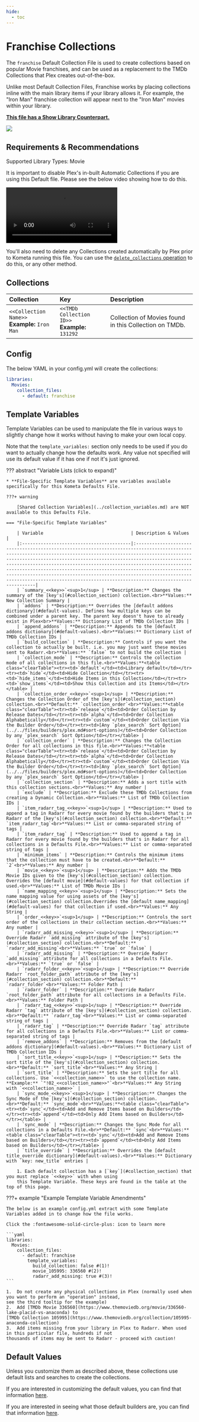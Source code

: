 ```yaml
---
hide:
  - toc
---
```

# Franchise Collections

The `franchise` Default Collection File is used to create collections based on popular Movie franchises, and can be used 
as a replacement to the TMDb Collections that Plex creates out-of-the-box.

Unlike most Default Collection Files, Franchise works by placing collections inline with the main library items if your 
library allows it. For example, the "Iron Man" franchise collection will appear next to the "Iron Man" movies within 
your library.

**[This file has a Show Library Counterpart.](../show/franchise.md)**

![](../images/moviefranchise.png)

## Requirements & Recommendations

Supported Library Types: Movie

It is important to disable Plex's in-built Automatic Collections if you are using this Default file. Please see the below video showing how to do this.

<video controls>
<source src="../../images/automatic_collections.mp4" type="video/mp4">
</video>

You'll also need to delete any Collections created automatically by Plex prior to Kometa running this file. You can use the [`delete_collections` operation](../../config/operations.md#delete-collections) to do this, or any other method.

## <a id="collection_section"></a>Collections

| Collection                                       | Key                                               | Description                                            |
| :----------------------------------------------- | :------------------------------------------------ | :----------------------------------------------------- |
| `<<Collection Name>>`<br>**Example:** `Iron Man` | `<<TMDb Collection ID>>`<br>**Example:** `131292` | Collection of Movies found in this Collection on TMDb. |

## Config

The below YAML in your config.yml will create the collections:

```yaml
libraries:
  Movies:
    collection_files:
      - default: franchise
```

## Template Variables

Template Variables can be used to manipulate the file in various ways to slightly change how it works without having to 
make your own local copy.

Note that the `template_variables:` section only needs to be used if you do want to actually change how the defaults 
work. Any value not specified will use its default value if it has one if not it's just ignored.

??? abstract "Variable Lists (click to expand)"

    * **File-Specific Template Variables** are variables available specifically for this Kometa Defaults File.

    ???+ warning

        [Shared Collection Variables](../collection_variables.md) are NOT available to this Defaults File.

    === "File-Specific Template Variables"

        | Variable                                 | Description & Values                                                                                                                                                                                                                                                                                                                                                                                                                                                                                                                      |
        |:-----------------------------------------|:------------------------------------------------------------------------------------------------------------------------------------------------------------------------------------------------------------------------------------------------------------------------------------------------------------------------------------------------------------------------------------------------------------------------------------------------------------------------------------------------------------------------------------------|
        | `summary_<<key>>`<sup>1</sup> | **Description:** Changes the summary of the [key's](#collection_section) collection.<br>**Values:** New Collection Summary |
        | `addons` | **Description:** Overrides the [default addons dictionary](#default-values). Defines how multiple keys can be combined under a parent key. The parent key doesn't have to already exist in Plex<br>**Values:** Dictionary List of TMDb Collection IDs |
        | `append_addons` | **Description:** Appends to the [default addons dictionary](#default-values).<br>**Values:** Dictionary List of TMDb Collection IDs |
        | `build_collection` | **Description:** Controls if you want the collection to actually be built. i.e. you may just want these movies sent to Radarr.<br>**Values:** `false` to not build the collection |
        | `collection_mode` | **Description:** Controls the collection mode of all collections in this file.<br>**Values:**<table class="clearTable"><tr><td>`default`</td><td>Library default</td></tr><tr><td>`hide`</td><td>Hide Collection</td></tr><tr><td>`hide_items`</td><td>Hide Items in this Collection</td></tr><tr><td>`show_items`</td><td>Show this Collection and its Items</td></tr></table> |
        | `collection_order_<<key>>`<sup>1</sup> | **Description:** Changes the Collection Order of the [key's](#collection_section) collection.<br>**Default:** `collection_order`<br>**Values:**<table class="clearTable"><tr><td>`release`</td><td>Order Collection by Release Dates</td></tr><tr><td>`alpha`</td><td>Order Collection Alphabetically</td></tr><tr><td>`custom`</td><td>Order Collection Via the Builder Order</td></tr><tr><td>[Any `plex_search` Sort Option](../../files/builders/plex.md#sort-options)</td><td>Order Collection by any `plex_search` Sort Option</td></tr></table> |
        | `collection_order` | **Description:** Changes the Collection Order for all collections in this file.<br>**Values:**<table class="clearTable"><tr><td>`release`</td><td>Order Collection by Release Dates</td></tr><tr><td>`alpha`</td><td>Order Collection Alphabetically</td></tr><tr><td>`custom`</td><td>Order Collection Via the Builder Order</td></tr><tr><td>[Any `plex_search` Sort Option](../../files/builders/plex.md#sort-options)</td><td>Order Collection by any `plex_search` Sort Option</td></tr></table> |
        | `collection_section` | **Description:** Adds a sort title with this collection sections.<br>**Values:** Any number |
        | `exclude` | **Description:** Exclude these TMDb Collections from creating a Dynamic Collection.<br>**Values:** List of TMDb Collection IDs |
        | `item_radarr_tag_<<key>>`<sup>1</sup> | **Description:** Used to append a tag in Radarr for every movie found by the builders that's in Radarr of the [key's](#collection_section) collection.<br>**Default:** `item_radarr_tag`<br>**Values:** List or comma-separated string of tags |
        | `item_radarr_tag` | **Description:** Used to append a tag in Radarr for every movie found by the builders that's in Radarr for all collections in a Defaults File.<br>**Values:** List or comma-separated string of tags |
        | `minimum_items` | **Description:** Controls the minimum items that the collection must have to be created.<br>**Default:** `2`<br>**Values:** Any number |
        | `movie_<<key>>`<sup>1</sup> | **Description:** Adds the TMDb Movie IDs given to the [key's](#collection_section) collection. Overrides the [default movie](#default-values) for that collection if used.<br>**Values:** List of TMDb Movie IDs |
        | `name_mapping_<<key>>`<sup>1</sup> | **Description:** Sets the name mapping value for using assets of the [key's](#collection_section) collection.Overrides the [default name_mapping](#default-values) for that collection if used.<br>**Values:** Any String |
        | `order_<<key>>`<sup>1</sup> | **Description:** Controls the sort order of the collections in their collection section.<br>**Values:** Any number |
        | `radarr_add_missing_<<key>>`<sup>1</sup> | **Description:** Override Radarr `add_missing` attribute of the [key's](#collection_section) collection.<br>**Default:** `radarr_add_missing`<br>**Values:** `true` or `false` |
        | `radarr_add_missing` | **Description:** Override Radarr `add_missing` attribute for all collections in a Defaults File.<br>**Values:** `true` or `false` |
        | `radarr_folder_<<key>>`<sup>1</sup> | **Description:** Override Radarr `root_folder_path` attribute of the [key's](#collection_section) collection.<br>**Default:** `radarr_folder`<br>**Values:** Folder Path |
        | `radarr_folder` | **Description:** Override Radarr `root_folder_path` attribute for all collections in a Defaults File.<br>**Values:** Folder Path |
        | `radarr_tag_<<key>>`<sup>1</sup> | **Description:** Override Radarr `tag` attribute of the [key's](#collection_section) collection.<br>**Default:** `radarr_tag`<br>**Values:** List or comma-separated string of tags |
        | `radarr_tag` | **Description:** Override Radarr `tag` attribute for all collections in a Defaults File.<br>**Values:** List or comma-separated string of tags |
        | `remove_addons` | **Description:** Removes from the [default addons dictionary](#default-values).<br>**Values:** Dictionary List of TMDb Collection IDs |
        | `sort_title_<<key>>`<sup>1</sup> | **Description:** Sets the sort title of the [key's](#collection_section) collection.<br>**Default:** `sort_title`<br>**Values:** Any String |
        | `sort_title` | **Description:** Sets the sort title for all collections. Use `<<collection_name>>` to use the collection name. **Example:** `"!02_<<collection_name>>"`<br>**Values:** Any String with `<<collection_name>>` |
        | `sync_mode_<<key>>`<sup>1</sup> | **Description:** Changes the Sync Mode of the [key's](#collection_section) collection.<br>**Default:** `sync_mode`<br>**Values:**<table class="clearTable"><tr><td>`sync`</td><td>Add and Remove Items based on Builders</td></tr><tr><td>`append`</td><td>Only Add Items based on Builders</td></tr></table> |
        | `sync_mode` | **Description:** Changes the Sync Mode for all collections in a Defaults File.<br>**Default:** `sync`<br>**Values:**<table class="clearTable"><tr><td>`sync`</td><td>Add and Remove Items based on Builders</td></tr><tr><td>`append`</td><td>Only Add Items based on Builders</td></tr></table> |
        | `title_override` | **Description:** Overrides the [default title_override dictionary](#default-values).<br>**Values:** Dictionary with `key: new_title` entries |

        1. Each default collection has a [`key`](#collection_section) that you must replace `<<key>>` with when using 
        this Template Variable. These keys are found in the table at the top of this page.
    
???+ example "Example Template Variable Amendments"

    The below is an example config.yml extract with some Template Variables added in to change how the file works.

    Click the :fontawesome-solid-circle-plus: icon to learn more
    
    ```yaml
    libraries:
      Movies:
        collection_files:
          - default: franchise
            template_variables:
              build_collection: false #(1)!
              movie_105995: 336560 #(2)!
              radarr_add_missing: true #(3)!
    ```

    1.  Do not create any physical collections in Plex (normally used when you want to perform an "operation" instead, 
    see the third tooltip for the example)
    2.  Add [TMDb Movie 336560](https://www.themoviedb.org/movie/336560-lake-placid-vs-anaconda) to 
    [TMDb Collection 105995](https://www.themoviedb.org/collection/105995-anaconda-collection) 
    3.  Add items missing from your library in Plex to Radarr. When used in this particular file, hundreds if not 
    thousands of items may be sent to Radarr - proceed with caution!

## Default Values

Unless you customize them as described above, these collections use default lists and searches to create the collections.

If you are interested in customizing the default values, you can find that information [here](#template-variables).

If you are interested in seeing what those default builders are, you can find that information [here](../sources.md).
